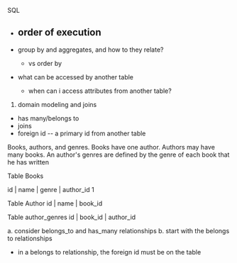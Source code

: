 SQL

- order of execution
  -
- group by and aggregates, and how to they relate?
  - vs order by

- what can be accessed by another table
  - when can i access attributes from another table?

1. domain modeling and joins
  - has many/belongs to
  - joins
   - foreign id -- a primary id from another table



Books, authors, and genres.
Books have one author.
Authors may have many books.
An author's genres are defined by the genre
of each book that he has written


Table Books

id | name | genre | author_id
1

Table Author
id | name | book_id

Table author_genres
id | book_id | author_id

a. consider belongs_to and has_many relationships
b. start with the belongs to relationships
  - in a belongs to relationship, the
    foreign id must be on the table

